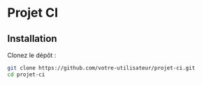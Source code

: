 # Projet CI

## Installation

Clonez le dépôt :
```bash
git clone https://github.com/votre-utilisateur/projet-ci.git
cd projet-ci
